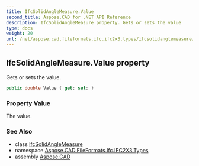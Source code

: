 ```yaml
---
title: IfcSolidAngleMeasure.Value
second_title: Aspose.CAD for .NET API Reference
description: IfcSolidAngleMeasure property. Gets or sets the value
type: docs
weight: 20
url: /net/aspose.cad.fileformats.ifc.ifc2x3.types/ifcsolidanglemeasure/value/
---
```

## IfcSolidAngleMeasure.Value property

Gets or sets the value.

```csharp
public double Value { get; set; }
```

### Property Value

The value.

### See Also

* class [IfcSolidAngleMeasure](../)
* namespace [Aspose.CAD.FileFormats.Ifc.IFC2X3.Types](../../ifcsolidanglemeasure/)
* assembly [Aspose.CAD](../../../)


